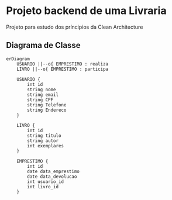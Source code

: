 # Projeto backend de uma Livraria

Projeto para estudo dos príncipios da Clean Architecture

## Diagrama de Classe

```mermaid
erDiagram
    USUARIO ||--o{ EMPRESTIMO : realiza
    LIVRO ||--o{ EMPRESTIMO : participa

    USUARIO {
        int id
        string nome
        string email
        string CPF
        string Telefone
        string Endereco
    }

    LIVRO {
        int id
        string titulo
        string autor
        int exemplares
    }

    EMPRESTIMO {
        int id
        date data_emprestimo
        date data_devolucao
        int usuario_id
        int livro_id
    }
```
